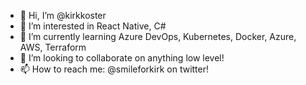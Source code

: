 - 👋 Hi, I’m @kirkkoster
- 👀 I’m interested in React Native, C#
- 🌱 I’m currently learning Azure DevOps, Kubernetes, Docker, Azure, AWS, Terraform
- 💞️ I’m looking to collaborate on anything low level! 
- 📫 How to reach me: @smileforkirk on twitter!

<!---
kirkkoster/kirkkoster is a ✨ special ✨ repository because its `README.md` (this file) appears on your GitHub profile.
You can click the Preview link to take a look at your changes.
--->
